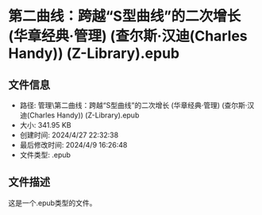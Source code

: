 ﻿# 第二曲线：跨越“S型曲线”的二次增长 (华章经典·管理) (查尔斯·汉迪(Charles Handy)) (Z-Library).epub

## 文件信息
- 路径: 管理\第二曲线：跨越“S型曲线”的二次增长 (华章经典·管理) (查尔斯·汉迪(Charles Handy)) (Z-Library).epub
- 大小: 341.95 KB
- 创建时间: 2024/4/27 22:32:38
- 最后修改时间: 2024/4/9 16:26:48
- 文件类型: .epub

## 文件描述
这是一个.epub类型的文件。

